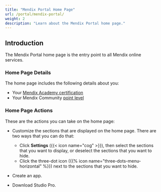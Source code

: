 ```yaml
---
title: "Mendix Portal Home Page"
url: /portal/mendix-portal/
weight: 2
description: "Learn about the Mendix Portal home page."
---
```


## Introduction

The Mendix Portal home page is the entry point to all Mendix online services.

### Home Page Details

The home page includes the following details about you:

* Your [Mendix Academy certification](https://academy.mendix.com/link/certifications)
* Your Mendix Community [point level](/mendix-profile/#level)

### Home Page Actions

These are the actions you can take on the home page:

* Customize the sections that are displayed on the home page. There are two ways that you can do that:

    * Click **Settings** ({{< icon name="cog" >}}), then select the sections that you want to display, or deselect the sections that you want to hide.
    * Click the three-dot icon ({{% icon name="three-dots-menu-horizontal" %}}) next to the sections that you want to hide.
* Create an app.
* Download Studio Pro. 
